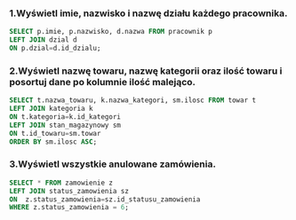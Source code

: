 ### 1.Wyświetl imie, nazwisko i nazwę działu każdego pracownika.

```sql
SELECT p.imie, p.nazwisko, d.nazwa FROM pracownik p 
LEFT JOIN dzial d 
ON p.dzial=d.id_dzialu;
```

### 2.Wyświetl nazwę towaru, nazwę kategorii oraz ilość towaru i posortuj dane po kolumnie ilość malejąco.

```sql
SELECT t.nazwa_towaru, k.nazwa_kategori, sm.ilosc FROM towar t 
LEFT JOIN kategoria k 
ON t.kategoria=k.id_kategori
LEFT JOIN stan_magazynowy sm
ON t.id_towaru=sm.towar
ORDER BY sm.ilosc ASC;
```

### 3.Wyświetl wszystkie anulowane zamówienia.

```sql
SELECT * FROM zamowienie z
LEFT JOIN status_zamowienia sz
ON  z.status_zamowienia=sz.id_statusu_zamowienia
WHERE z.status_zamowienia = 6;
```
